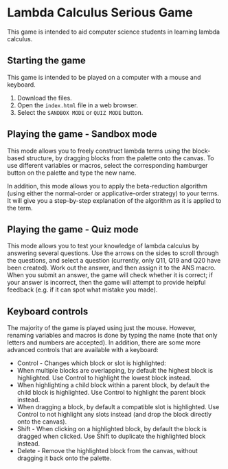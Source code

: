 # Lambda Calculus Serious Game

This game is intended to aid computer science students in learning lambda calculus.

## Starting the game
This game is intended to be played on a computer with a mouse and keyboard.
1. Download the files.
2. Open the `index.html` file in a web browser.
3. Select the `SANDBOX MODE` or `QUIZ MODE` button.

## Playing the game - Sandbox mode

This mode allows you to freely construct lambda terms using the block-based structure, by dragging blocks from the palette onto the canvas. To use different variables or macros, select the corresponding hamburger button on the palette and type the new name.

In addition, this mode allows you to apply the beta-reduction algorithm (using either the normal-order or applicative-order strategy) to your terms. It will give you a step-by-step explanation of the algorithm as it is applied to the term.



## Playing the game - Quiz mode

This mode allows you to test your knowledge of lambda calculus by answering several questions. Use the arrows on the sides to scroll through the questions, and select a question (currently, only Q11, Q19 and Q20 have been created). Work out the answer, and then assign it to the ANS macro. When you submit an answer, the game will check whether it is correct; if your answer is incorrect, then the game will attempt to provide helpful feedback (e.g. if it can spot what mistake you made).

## Keyboard controls
The majority of the game is played using just the mouse. However, renaming variables and macros is done by typing the name (note that only letters and numbers are accepted). In addition, there are some more advanced controls that are available with a keyboard:
- Control - Changes which block or slot is highlighted:
 - When multiple blocks are overlapping, by default the highest block is highlighted. Use Control to highlight the lowest block instead.
 - When highlighting a child block within a parent block, by default the child block is highlighted. Use Control to highlight the parent block instead.
 - When dragging a block, by default a compatible slot is highlighted. Use Control to not highlight any slots instead (and drop the block directly onto the canvas).
- Shift - When clicking on a highlighted block, by default the block is dragged when clicked. Use Shift to duplicate the highlighted block instead.
- Delete - Remove the highlighted block from the canvas, without dragging it back onto the palette.
